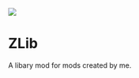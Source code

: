 [![](http://cf.way2muchnoise.eu/full_571116_downloads.svg)](https://www.curseforge.com/minecraft/mc-mods/zlib)
# ZLib
 A libary mod for mods created by me.
